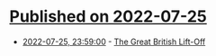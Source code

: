 # [Published on 2022-07-25](index.md)

* [2022-07-25, 23:59:00](https://soylentnews.org/article.pl?sid=22/07/24/1726207&from=rss) - [The Great British Lift-Off](https://soylentnews.org/article.pl?sid=22/07/24/1726207&from=rss)
